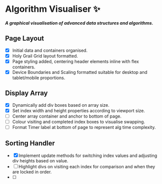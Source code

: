 # Algorithm Visualiser ✨
***A graphical visualisation of advanced data structures and algorithms.***

## Page Layout
* [x] Initial data and containers organised.
* [x] Holy Grail Grid layout formatted.
* [x] Page styling added, centering header elements inline with flex containers.
* [x] Device Boundaries and Scaling formatted suitable for desktop and tablet/mobile proportions.

## Display Array
* [x] Dynamically add div boxes based on array size.
* [x] Set index width and height properties according to viewport size.
* [ ] Center array container and anchor to bottom of page.
* [ ] Colour visiting and completed index boxes to visualise swapping.
* [ ] Format Timer label at bottom of page to represent alg time complexity.

## Sorting Handler
* [x] Implement update methods for switching index values and adjusting div heights based on value.
* [ ] Highlight divs on visiting each index for comparison and when they are locked in order.
* [ ] 
